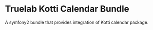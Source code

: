Truelab Kotti Calendar Bundle
=============================

A symfony2 bundle that provides integration of Kotti calendar package.
